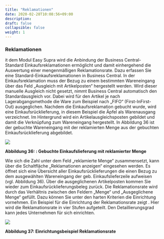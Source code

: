 ```yaml
---
title: "Reklamationen"
date: 2020-02-28T10:08:56+09:00
description: 
draft: false
collapsible: false
weight: 1
---
```

### Reklamationen

it dem Modul Easy Supra wird die Anbindung der Business Central-Standard Einkaufsreklamationen ermöglicht und damit einhergehend die Auswertung einer mengenmäßigen Reklamationsrate. Dazu erfassen Sie eine Standard-Einkaufsreklamationen in Business Central. In der Einkaufsreklamation muss der Bezug zu einem bestimmten Wareneingang über 
das Feld „Ausgleich mit Artikelposten“ hergestellt werden. Wird dieser manuelle Ausgleich 
nicht gesetzt, nimmt Business Central automatisch den Standardausgleich vor. Dabei wird 
für den Artikel je nach Lagerabgangsmethode die Ware zum Beispiel nach „FIFO“ (First-InFirst-Out) ausgeglichen. 
Nachdem die Einkaufsreklamation gebucht wurde, wird eine Einkaufsrücklieferung, in diesem Beispiel die Äpfel als Warenausgang verzeichnet. Im Hintergrund wird ein Artikelausgleichsposten gebildet und damit die Verknüpfung zum Wareneingang hergestellt. In Abbildung 36 ist der gebuchte Wareneingang mit der reklamierten Menge aus der gebuchten 
Einkaufsrücklieferung abgebildet.


![](images/connectornav/easysupraWeb/Abb36.png)

**Abbildung 36: : Gebuchte Einkaufslieferung mit reklamierter Menge**

Wie sich die Zahl unter dem Feld „reklamierte Menge“ zusammensetzt, kann über die Schaltfläche „Reklamationen anzeigen“ eingesehen werden. Es öffnet sich eine Übersicht aller Einkaufsrücklieferungen die einen Bezug zu dem ausgewählten Wareneingang der geb. Einkaufslieferzeile aufweisen (vgl. Abbildung 36).
Über die ausgeglichenen Artikelposten kommen Sie wieder zum Einkaufsrücklieferungsbeleg
zurück. Die Reklamationsrate wird durch das Verhältnis zwischen den Feldern „Menge“ und 
„Ausgeglichene Menge“ gefüllt. Dazu können Sie unter den harten Kriterien die Einrichtung 
vornehmen. Ein Beispiel für die Einrichtung der Reklamationsrate zeigt . Hier wird die Reklamationsrate in vier Stufen aufgeteilt. Den Detaillierungsgrad kann jedes Unternehmen für sich 
einrichten. 

![](images/connectornav/easysupraWeb/Abb37.png)

**Abbildung 37: Einrichtungsbeispiel Reklamationsrate**



